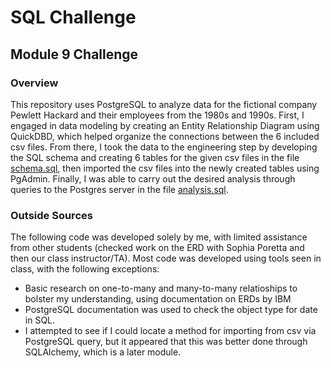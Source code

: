 # SQL Challenge
## Module 9 Challenge
### Overview

This repository uses PostgreSQL to analyze data for the fictional company Pewlett Hackard and their employees from the 1980s and 1990s. First, I engaged in data modeling by creating an Entity Relationship Diagram using QuickDBD, which helped organize the connections between the 6 included csv files. From there, I took the data to the engineering step by developing the SQL schema and creating 6 tables for the given csv files in the file [schema.sql](EmployeeSQL/schema.sql), then imported the csv files into the newly created tables using PgAdmin. Finally, I was able to carry out the desired analysis through queries to the Postgres server in the file [analysis.sql](EmployeeSQL/analysis.sql).

### Outside Sources
The following code was developed solely by me, with limited assistance from other students (checked work on the ERD with Sophia Poretta and then our class instructor/TA). Most code was developed using tools seen in class, with the following exceptions:
- Basic research on one-to-many and many-to-many relatioships to bolster my understanding, using documentation on ERDs by IBM
- PostgreSQL documentation was used to check the object type for date in SQL. 
- I attempted to see if I could locate a method for importing from csv via PostgreSQL query, but it appeared that this was better done through SQLAlchemy, which is a later module.